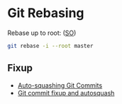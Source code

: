# Git Rebasing

Rebase up to root: ([SO](https://stackoverflow.com/a/598788/125246))

```bash
git rebase -i --root master
```

## Fixup

* [Auto-squashing Git Commits](https://thoughtbot.com/blog/autosquashing-git-commits)
* [Git commit fixup and autosquash](https://blog.sebastian-daschner.com/entries/git-commit-fixup-autosquash)